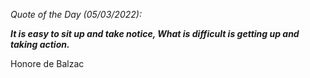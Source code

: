 *Quote of the Day (05/03/2022):*

_**It is easy to sit up and take notice, What is difficult is getting up and taking action.**_

Honore de Balzac